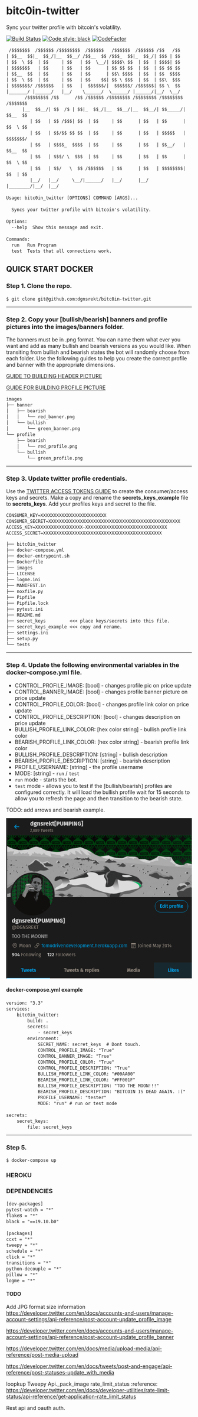 # bitc0in-twitter
Sync your twitter profile with bitcoin's volatility.

[![Build Status](https://travis-ci.com/dgnsrekt/bitc0in-twitter.svg?branch=master)](https://travis-ci.com/dgnsrekt/bitc0in-twitter)
[![Code style: black](https://img.shields.io/badge/code%20style-black-000000.svg)](https://github.com/ambv/black)
[![CodeFactor](https://www.codefactor.io/repository/github/dgnsrekt/bitc0in-twitter/badge)](https://www.codefactor.io/repository/github/dgnsrekt/bitc0in-twitter)


```
 /$$$$$$$  /$$$$$$ /$$$$$$$$  /$$$$$$   /$$$$$$  /$$$$$$ /$$   /$$
| $$__  $$|_  $$_/|__  $$__/ /$$__  $$ /$$$_  $$|_  $$_/| $$$ | $$
| $$  \ $$  | $$     | $$   | $$  \__/| $$$$\ $$  | $$  | $$$$| $$
| $$$$$$$   | $$     | $$   | $$      | $$ $$ $$  | $$  | $$ $$ $$
| $$__  $$  | $$     | $$   | $$      | $$\ $$$$  | $$  | $$  $$$$
| $$  \ $$  | $$     | $$   | $$    $$| $$ \ $$$  | $$  | $$\  $$$
| $$$$$$$/ /$$$$$$   | $$   |  $$$$$$/|  $$$$$$/ /$$$$$$| $$ \  $$
|_______/ |______/   |__/    \______/  \______/ |______/|__/  \__/
       /$$$$$$$$ /$$      /$$ /$$$$$$ /$$$$$$$$ /$$$$$$$$ /$$$$$$$$ /$$$$$$$
      |__  $$__/| $$  /$ | $$|_  $$_/|__  $$__/|__  $$__/| $$_____/| $$__  $$
         | $$   | $$ /$$$| $$  | $$     | $$      | $$   | $$      | $$  \ $$
         | $$   | $$/$$ $$ $$  | $$     | $$      | $$   | $$$$$   | $$$$$$$/
         | $$   | $$$$_  $$$$  | $$     | $$      | $$   | $$__/   | $$__  $$
         | $$   | $$$/ \  $$$  | $$     | $$      | $$   | $$      | $$  \ $$
         | $$   | $$/   \  $$ /$$$$$$   | $$      | $$   | $$$$$$$$| $$  | $$
         |__/   |__/     \__/|______/   |__/      |__/   |________/|__/  |__/

Usage: bitc0in_twitter [OPTIONS] COMMAND [ARGS]...

  Syncs your twitter profile with bitcoin's volatility.

Options:
  --help  Show this message and exit.

Commands:
  run   Run Program
  test  Tests that all connections work.
```

## QUICK START DOCKER

### Step 1. Clone the repo.
```
$ git clone git@github.com:dgnsrekt/bitc0in-twitter.git
```
---
### Step 2. Copy your [bullish/bearish] banners and profile pictures into the images/banners folder.
The banners must be in .png format. You can name them what ever you want and add as many bullish and bearish versions as you would like. When transiting from bullish and bearish states the bot will randomly choose from each folder. Use the following guides to help you create the correct profile and banner with the appropriate dimensions.

[GUIDE TO BUILDING HEADER PICTURE](https://blog.snappa.com/twitter-header-size/)

[GUIDE FOR BUILDING PROFILE PICTURE](https://blog.photofeeler.com/twitter-profile-picture-size/)

```
images
├── banner
│   ├── bearish
│   │   └── red_banner.png
│   └── bullish
│       └── green_banner.png
└── profile
    ├── bearish
    │   └── red_profile.png
    └── bullish
        └── green_profile.png
```
---
### Step 3. Update twitter profile credentials.
Use the [TWITTER ACCESS TOKENS GUIDE](https://developer.twitter.com/en/docs/basics/authentication/guides/access-tokens.html) to create the consumer/access keys and secrets. Make a copy and rename the **secrets_keys_example** file to **secrets_keys**. Add your profiles keys and secret to the file.

```
CONSUMER_KEY=XXXXXXXXXXXXXXXXXXXXXXXXX
CONSUMER_SECRET=XXXXXXXXXXXXXXXXXXXXXXXXXXXXXXXXXXXXXXXXXXXXXXXXXX
ACCESS_KEY=XXXXXXXXXXXXXXXXXX-XXXXXXXXXXXXXXXXXXXXXXXXXXXXXXX
ACCESS_SECRET=XXXXXXXXXXXXXXXXXXXXXXXXXXXXXXXXXXXXXXXXXXXXX
```
```
├── bitc0in_twitter
├── docker-compose.yml
├── docker-entrypoint.sh
├── Dockerfile
├── images
├── LICENSE
├── logme.ini
├── MANIFEST.in
├── noxfile.py
├── Pipfile
├── Pipfile.lock
├── pytest.ini
├── README.md
├── secret_keys         <<< place keys/secrets into this file.
├── secret_keys_example <<< copy and rename.
├── settings.ini
├── setup.py
└── tests

```
---
### Step 4. Update the following environmental variables in the docker-compose.yml file.

* CONTROL_PROFILE_IMAGE: [bool] - changes profile pic on price update
* CONTROL_BANNER_IMAGE: [bool] - changes profile banner picture on price update
* CONTROL_PROFILE_COLOR: [bool] - changes profile link color on price update
* CONTROL_PROFILE_DESCRIPTION: [bool] - changes description on price update
* BULLISH_PROFILE_LINK_COLOR: [hex color string] - bullish profile link color
* BEARISH_PROFILE_LINK_COLOR: [hex color string] - bearish profile link color
* BULLISH_PROFILE_DESCRIPTION: [string] - bullish description
* BEARISH_PROFILE_DESCRIPTION: [string] - bearish description
* PROFILE_USERNAME: [string] - the profile username
* MODE: [string] - `run` / `test`
 * `run` mode - starts the bot.
 * `test` mode - allows you to test if the [bullish/bearish] profiles are configured correctly. It will load the bullish profile wait for 15 seconds to allow you to refresh the page and then transition to the bearish state.


TODO: add arrows and bearish example.

![alt text](/docs/images/bullish_profile.png)

#### docker-compose.yml example
```
version: "3.3"
services:
    bitc0in_twitter:
        build: .
        secrets:
            - secret_keys
        environment:
            SECRET_NAME: secret_keys  # Dont touch.
            CONTROL_PROFILE_IMAGE: "True"
            CONTROL_BANNER_IMAGE: "True"
            CONTROL_PROFILE_COLOR: "True"
            CONTROL_PROFILE_DESCRIPTION: "True"
            BULLISH_PROFILE_LINK_COLOR: "#00AA00"
            BEARISH_PROFILE_LINK_COLOR: "#FF001F"
            BULLISH_PROFILE_DESCRIPTION: "TOO THE MOON!!!"
            BEARISH_PROFILE_DESCRIPTION: "BITCOIN IS DEAD AGAIN. :("
            PROFILE_USERNAME: "tester"
            MODE: "run" # run or test mode

secrets:
    secret_keys:
        file: secret_keys

```
---

### Step 5.
```
$ docker-compose up
```

### HEROKU


### DEPENDENCIES
```
[dev-packages]
pytest-watch = "*"
flake8 = "*"
black = "==19.10.b0"

[packages]
ccxt = "*"
tweepy = "*"
schedule = "*"
click = "*"
transitions = "*"
python-decouple = "*"
pillow = "*"
logme = "*"
```

#### TODO
Add JPG format
size information
https://developer.twitter.com/en/docs/accounts-and-users/manage-account-settings/api-reference/post-account-update_profile_image

https://developer.twitter.com/en/docs/accounts-and-users/manage-account-settings/api-reference/post-account-update_profile_banner

https://developer.twitter.com/en/docs/media/upload-media/api-reference/post-media-upload

https://developer.twitter.com/en/docs/tweets/post-and-engage/api-reference/post-statuses-update_with_media

loopkup Tweepy Api._pack_image
rate_limit_status :reference: https://developer.twitter.com/en/docs/developer-utilities/rate-limit-status/api-reference/get-application-rate_limit_status

Rest api and oauth auth.
